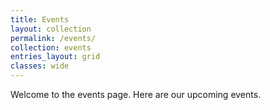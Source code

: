 ```yaml
---
title: Events
layout: collection
permalink: /events/
collection: events
entries_layout: grid
classes: wide
---
```

Welcome to the events page. Here are our upcoming events.

